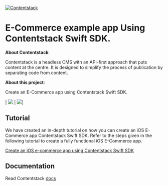 
[![Contentstack](https://www.contentstack.com/docs/static/images/contentstack.png)](https://www.contentstack.com/)

# E-Commerce example app Using Contentstack Swift SDK.


**About Contentstack**: 

Contentstack is a headless CMS with an API-first approach that puts content at the centre. It is designed to simplify the process of publication by separating code from content.


**About this project**: 

Create an E-Commerce app using Contentstack Swift SDK.

| ![](https://github.com/contentstack/contentstack-ios-conferenceapp/raw/master/Conferenceapp/Resource/SessionScreen.png) |  ![](https://github.com/contentstack/contentstack-ios-conferenceapp/raw/master/Conferenceapp/Resource/Schedulesession.png)|

## Tutorial

We have created an in-depth tutorial on how you can create an iOS E-Commerce app Contentstack Swift SDK. Refer to the steps given in the following tutorial to create a fully functional iOS E-Commerce app.

[Create an iOS e-commerce app using Contentstack Swift SDK]()


## Documentation

Read Contentstack [docs](https://www.contentstack.com/docs)
